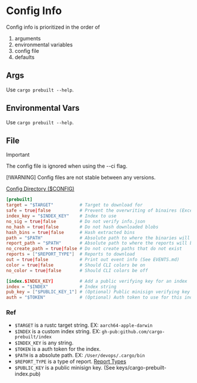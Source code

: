 # Config Info

Config info is prioritized in the order of

1. arguments
2. environmental variables
3. config file
4. defaults

## Args

Use ```cargo prebuilt --help```.

## Environmental Vars

Use ```cargo prebuilt --help```.

## File

> [!IMPORTANT]
> The config file is ignored when using the --ci flag.
>
> [!WARNING]
> Config files are not stable between any versions.

[Config Directory ($CONFIG)](PATHS.md#config)

```toml
[prebuilt]
target = "$TARGET"          # Target to download for
safe = true|false           # Prevent the overwriting of binaires (Except when--ci is used)
index_key = "$INDEX_KEY"    # Index to use
no_sig = true|false         # Do not verify info.json
no_hash = true|false        # Do not hash downloaded blobs
hash_bins = true|false      # Hash extracted bins
path = "$PATH"              # Absolute path to where the binaries will be installed
report_path = "$PATH"       # Absolute path to where the reports will be put
no_create_path = true|false # Do not create paths that do not exist
reports = ["$REPORT_TYPE"]  # Reports to download
out = true|false            # Print out event info (See EVENTS.md)
color = true|false          # Should CLI colors be on
no_color = true|false       # Should CLI colors be off

[index.$INDEX_KEY]          # Add a public verifying key for an index
index = "$INDEX"            # Index string
pub_key = ["$PUBLIC_KEY_1"] # (Optional) Public minisign verifying key for index
auth = "$TOKEN"             # (Optional) Auth token to use for this index.
```

### Ref

- ```$TARGET``` is a rustc target string. EX: ```aarch64-apple-darwin```
- ```$INDEX``` is a custom index string. EX: ```gh-pub:github.com/cargo-prebuilt/index```
- ```$INDEX_KEY``` is any string.
- ```$TOKEN``` is a auth token for the index.
- ```$PATH``` is a absolute path. EX: ```/User/devops/.cargo/bin```
- ```$REPORT_TYPE``` is a type of report. [Report Types](REPORT_TYPES.md)
- ```$PUBLIC_KEY``` is a public minisign key. (See keys/cargo-prebuilt-index.pub)
